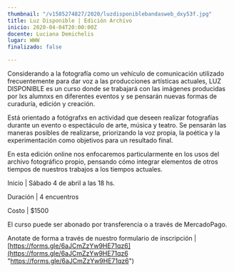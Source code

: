 ```yaml
---
thumbnail: "/v1585274827/2020/luzdisponiblebandasweb_dxy53f.jpg"
title: Luz Disponible | Edición Archivo
inicio: 2020-04-04T20:00:00Z
docente: Luciana Demichelis
lugar: WWW
finalizado: false

---
```

Considerando a la fotografía como un vehículo de comunicación utilizado frecuentemente para dar voz a las producciones artísticas actuales, LUZ DISPONIBLE es un curso donde se trabajará con las imágenes producidas por lxs alumnxs en diferentes eventos y se pensarán nuevas formas de curaduría, edición y creación.

Está orientado a fotógrafxs en actividad que deseen realizar fotografías durante un evento o espectáculo de arte, música y teatro. Se pensarán las maneras posibles de realizarse, priorizando la voz propia, la poética y la experimentación como objetivos para un resultado final. 

En esta edición online nos enfocaremos particularmente en los usos del archivo fotográfico propio, pensando cómo integrar elementos de otros tiempos de nuestros trabajos a los tiempos actuales. 

Inicio | Sábado 4 de abril a las 18 hs.

Duración | 4 encuentros 

Costo | $1500

El curso puede ser abonado por transferencia o a través de MercadoPago.

Anotate de forma a través de nuestro formulario de inscripción |  [https://forms.gle/6aJCmZzYw9HE71qz6](https://forms.gle/6aJCmZzYw9HE71qz6 "https://forms.gle/6aJCmZzYw9HE71qz6")